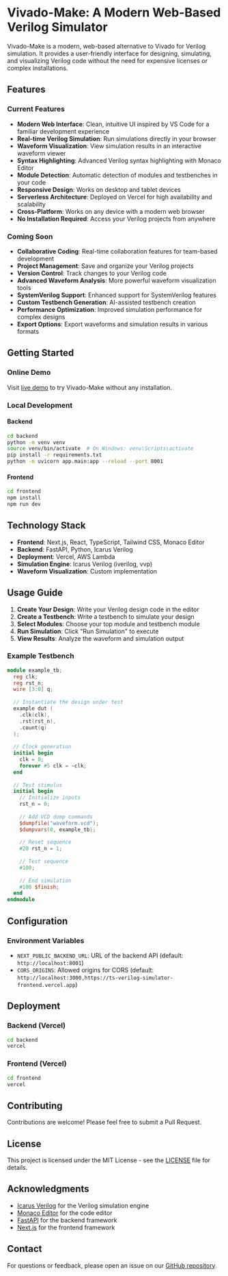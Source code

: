 # Vivado-Make: A Modern Web-Based Verilog Simulator

Vivado-Make is a modern, web-based alternative to Vivado for Verilog simulation. It provides a user-friendly interface for designing, simulating, and visualizing Verilog code without the need for expensive licenses or complex installations.

## Features

### Current Features

- **Modern Web Interface**: Clean, intuitive UI inspired by VS Code for a familiar development experience
- **Real-time Verilog Simulation**: Run simulations directly in your browser
- **Waveform Visualization**: View simulation results in an interactive waveform viewer
- **Syntax Highlighting**: Advanced Verilog syntax highlighting with Monaco Editor
- **Module Detection**: Automatic detection of modules and testbenches in your code
- **Responsive Design**: Works on desktop and tablet devices
- **Serverless Architecture**: Deployed on Vercel for high availability and scalability
- **Cross-Platform**: Works on any device with a modern web browser
- **No Installation Required**: Access your Verilog projects from anywhere

### Coming Soon

- **Collaborative Coding**: Real-time collaboration features for team-based development
- **Project Management**: Save and organize your Verilog projects
- **Version Control**: Track changes to your Verilog code
- **Advanced Waveform Analysis**: More powerful waveform visualization tools
- **SystemVerilog Support**: Enhanced support for SystemVerilog features
- **Custom Testbench Generation**: AI-assisted testbench creation
- **Performance Optimization**: Improved simulation performance for complex designs
- **Export Options**: Export waveforms and simulation results in various formats

## Getting Started

### Online Demo

Visit [live demo](https://ts-verilog-simulator-frontend.vercel.app) to try Vivado-Make without any installation.

### Local Development

#### Backend

```bash
cd backend
python -m venv venv
source venv/bin/activate  # On Windows: venv\Scripts\activate
pip install -r requirements.txt
python -m uvicorn app.main:app --reload --port 8001
```

#### Frontend

```bash
cd frontend
npm install
npm run dev
```

## Technology Stack

- **Frontend**: Next.js, React, TypeScript, Tailwind CSS, Monaco Editor
- **Backend**: FastAPI, Python, Icarus Verilog
- **Deployment**: Vercel, AWS Lambda
- **Simulation Engine**: Icarus Verilog (iverilog, vvp)
- **Waveform Visualization**: Custom implementation

## Usage Guide

1. **Create Your Design**: Write your Verilog design code in the editor
2. **Create a Testbench**: Write a testbench to simulate your design
3. **Select Modules**: Choose your top module and testbench module
4. **Run Simulation**: Click "Run Simulation" to execute
5. **View Results**: Analyze the waveform and simulation output

### Example Testbench

```verilog
module example_tb;
  reg clk;
  reg rst_n;
  wire [3:0] q;
  
  // Instantiate the design under test
  example dut (
    .clk(clk),
    .rst(rst_n),
    .count(q)
  );
  
  // Clock generation
  initial begin
    clk = 0;
    forever #5 clk = ~clk;
  end
  
  // Test stimulus
  initial begin
    // Initialize inputs
    rst_n = 0;
    
    // Add VCD dump commands
    $dumpfile("waveform.vcd");
    $dumpvars(0, example_tb);
    
    // Reset sequence
    #20 rst_n = 1;
    
    // Test sequence
    #100;
    
    // End simulation
    #100 $finish;
  end
endmodule
```

## Configuration

### Environment Variables

- `NEXT_PUBLIC_BACKEND_URL`: URL of the backend API (default: `http://localhost:8001`)
- `CORS_ORIGINS`: Allowed origins for CORS (default: `http://localhost:3000,https://ts-verilog-simulator-frontend.vercel.app`)

## Deployment

### Backend (Vercel)

```bash
cd backend
vercel
```

### Frontend (Vercel)

```bash
cd frontend
vercel
```

## Contributing

Contributions are welcome! Please feel free to submit a Pull Request.

## License

This project is licensed under the MIT License - see the [LICENSE](LICENSE) file for details.

## Acknowledgments

- [Icarus Verilog](http://iverilog.icarus.com/) for the Verilog simulation engine
- [Monaco Editor](https://microsoft.github.io/monaco-editor/) for the code editor
- [FastAPI](https://fastapi.tiangolo.com/) for the backend framework
- [Next.js](https://nextjs.org/) for the frontend framework

## Contact

For questions or feedback, please open an issue on our [GitHub repository](https://github.com/yomnahisham/ts-verilog-simulator). 